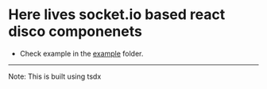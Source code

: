 # Here lives socket.io based react disco componenets

- Check example in the [example](https://github.com/shubhrohilla/socket-io-disco/tree/master/example) folder.

---

Note: This is built using tsdx
